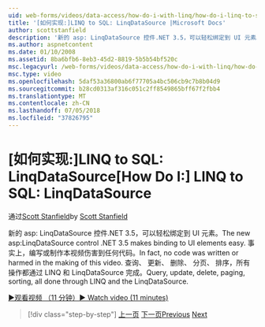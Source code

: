 ```yaml
---
uid: web-forms/videos/data-access/how-do-i-with-linq/how-do-i-linq-to-sql-linqdatasource
title: '[如何实现:]LINQ to SQL: LinqDataSource |Microsoft Docs'
author: scottstanfield
description: '新的 asp: LinqDataSource 控件.NET 3.5，可以轻松绑定到 UI 元素。 事实上，编写或制作本视频伤害到任何代码。 查询，upd...'
ms.author: aspnetcontent
ms.date: 01/10/2008
ms.assetid: 8ba6bfb6-8eb3-45d2-8819-5b5b54bf520c
msc.legacyurl: /web-forms/videos/data-access/how-do-i-with-linq/how-do-i-linq-to-sql-linqdatasource
msc.type: video
ms.openlocfilehash: 5daf53a36800ab6f77705a4bc506cb9c7b8b04d9
ms.sourcegitcommit: b28cd0313af316c051c2ff8549865bff67f2fbb4
ms.translationtype: MT
ms.contentlocale: zh-CN
ms.lasthandoff: 07/05/2018
ms.locfileid: "37826795"
---
```

<a name="how-do-i-linq-to-sql-linqdatasource"></a><span data-ttu-id="edf6c-105">[如何实现:]LINQ to SQL: LinqDataSource</span><span class="sxs-lookup"><span data-stu-id="edf6c-105">[How Do I:] LINQ to SQL: LinqDataSource</span></span>
====================
<span data-ttu-id="edf6c-106">通过[Scott Stanfield](https://github.com/scottstanfield)</span><span class="sxs-lookup"><span data-stu-id="edf6c-106">by [Scott Stanfield](https://github.com/scottstanfield)</span></span>

<span data-ttu-id="edf6c-107">新的 asp: LinqDataSource 控件.NET 3.5，可以轻松绑定到 UI 元素。</span><span class="sxs-lookup"><span data-stu-id="edf6c-107">The new asp:LinqDataSource control .NET 3.5 makes binding to UI elements easy.</span></span> <span data-ttu-id="edf6c-108">事实上，编写或制作本视频伤害到任何代码。</span><span class="sxs-lookup"><span data-stu-id="edf6c-108">In fact, no code was written or harmed in the making of this video.</span></span> <span data-ttu-id="edf6c-109">查询、 更新、 删除、 分页、 排序，所有操作都通过 LINQ 和 LinqDataSource 完成。</span><span class="sxs-lookup"><span data-stu-id="edf6c-109">Query, update, delete, paging, sorting, all done through LINQ and the LinqDataSource.</span></span>

[<span data-ttu-id="edf6c-110">&#9654;观看视频 （11 分钟）</span><span class="sxs-lookup"><span data-stu-id="edf6c-110">&#9654; Watch video (11 minutes)</span></span>](https://channel9.msdn.com/Blogs/ASP-NET-Site-Videos/how-do-i-linq-to-sql-linqdatasource)

> [!div class="step-by-step"]
> <span data-ttu-id="edf6c-111">[上一页](how-do-i-linq-to-sql-updating-the-database.md)
> [下一页](how-do-i-linq-to-sql-custom-linqdatasource.md)</span><span class="sxs-lookup"><span data-stu-id="edf6c-111">[Previous](how-do-i-linq-to-sql-updating-the-database.md)
[Next](how-do-i-linq-to-sql-custom-linqdatasource.md)</span></span>
